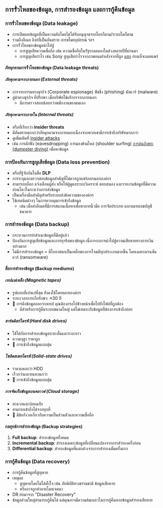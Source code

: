 
## การรั่วไหลของข้อมูล, การสำรองข้อมูล และการกู้คืนข้อมูล

### การรั่วไหลของข้อมูล (Data leakage)

- การเปิดเผยข้อมูลที่เป็นความลับโดยไม่ได้รับอนุญาตจากใครก็ตาม/ระบบใดก็ตาม
- รวมถึงอีเมล ลิงก์ที่เป็นอันตราย การขโมยอุปกรณ์ ฯลฯ
- การรั่วไหลของข้อมูลนำไปสู่
  - การสูญเสียความเชื่อถือ เช่น ความเชื่อถือในรัฐบาลลดลงในช่วงหลายปีที่ผ่านมา
  - การสูญเสียกำไร เช่น Sony สูญเสียกำไรจากภาพยนตร์หลังจากที่ถูก [แฮก](https://en.wikipedia.org/wiki/Sony_Pictures_hack) ก่อนที่จะเผยแพร่

#### ภัยคุกคามการรั่วไหลของข้อมูล (Data leakage threats)

##### ภัยคุกคามจากภายนอก (External threats)

- การจารกรรมทางธุรกิจ (Corporate espionage) ฟิชชิ่ง (phishing) มัลแวร์ (malware)
- คู่ค้าทางธุรกิจ ที่ปรึกษา เมื่อบริษัทใช้บริการจากภายนอก
  - มีการตรวจสอบน้อยกว่าพนักงานของตนเอง

##### ภัยคุกคามจากภายใน (Internal threats)

- หรือที่เรียกว่า **insider threats**
- มีอันตรายมากกว่าภัยคุกคามจากภายนอกเนื่องจากพวกเขามีการเข้าถึงบริษัทมากกว่า
- ดูเพิ่มเติมที่ [insider attacks](./security-threats-and-attacks.md#insider-attacks)
- เช่น การดักฟัง (eavesdropping) การมองข้ามไหล่ (shoulder surfing) [การค้นถังขยะ (dumpster diving)](./../10-social-engineering/social-engineering-types.md#dumpster-diving) เพื่อหาข้อมูล

### การป้องกันการสูญเสียข้อมูล (Data loss prevention)

- หรือที่รู้จักกันในชื่อ **DLP**
- การระบุและตรวจสอบข้อมูลสำคัญที่ไม่ควรถูกแชร์ออกนอกองค์กร
- สามารถบล็อก แจ้งเตือนผู้ส่ง หรือให้ผู้ดูแลระบบวิเคราะห์ ตอบสนอง และรายงานข้อมูลที่มีความอ่อนไหวในระหว่างการส่งข้อมูล
- เป็นเครื่องมือสำคัญสำหรับระบบส่งข้อความขององค์กร
- ใช้เทคนิคต่างๆ ในการควบคุมการเข้าถึงข้อมูล
  - เช่น เมื่อส่งอีเมลที่มีการสแกนเนื้อหาเพื่อหาลายนิ้วมือ การจัดประเภท และหมายเลขบัญชีธนาคาร

### การสำรองข้อมูล (Data backup)

- กระบวนการทำสำเนาข้อมูลที่มีอยู่แล้ว
- ป้องกันการสูญเสียข้อมูลและการทุจริตของข้อมูล เนื่องจากอาจนำไปสู่ความเสียหายทางการเงินอย่างมาก
- ไม่มีการสำรองข้อมูล = มีโอกาสตกเป็นเหยื่อของการโจมตีทุกประเภทมากขึ้น โดยเฉพาะแรนซัมแวร์ (ransomware)

#### สื่อการสำรองข้อมูล (Backup mediums)

##### เทปแม่เหล็ก (Magnetic tapes)

- รูปแบบที่เก่าแก่ที่สุด ยังคงใช้โดยหลายองค์กร
- ระยะเวลาการเก็บรักษา: ≈30 ปี
- 📝 การดึงข้อมูลออกจากเทป คุณต้องกรอไปข้างหน้าเพื่อไปยังไฟล์ที่ถูกต้อง
  - ดีสำหรับการกู้คืนระบบขนาดใหญ่ แต่ไม่เหมาะกับข้อมูลที่ต้องการเข้าถึงบ่อย

##### ฮาร์ดดิสก์ไดรฟ์ (Hard disk drives)

- ใช้ได้กับการสำรองข้อมูลระยะสั้นและระยะยาว
- ความจุสูง ราคาถูก
- 📝 การเข้าถึงข้อมูลแบบสุ่ม

##### โซลิดสเตทไดรฟ์ (Solid-state drives)

- ราคาแพงกว่า HDD
- เร็วกว่าและทนทานกว่า
- 📝 การเข้าถึงข้อมูลแบบสุ่ม

##### การจัดเก็บข้อมูลบนคลาวด์ (Cloud storage)

- สะดวกและปลอดภัย
- สามารถเข้าถึงได้จากทุกที่
- 📝 มีข้อกังวลเกี่ยวกับความเป็นส่วนตัวและความเชื่อถือ

#### กลยุทธ์การสำรองข้อมูล (Backup strategies)

1. **Full backup**: สำรองข้อมูลทั้งหมด
2. **Incremental backup**: สำรองเฉพาะข้อมูลที่เปลี่ยนแปลงจากการสำรองครั้งก่อน
3. **Differential backup**: สำรองข้อมูลที่แตกต่างจากการสำรองเต็มครั้งแรก

### การกู้คืนข้อมูล (Data recovery)

- การกู้คืนข้อมูลที่สูญหาย
- เหตุผล
  - สูญหายโดยไม่ได้ตั้งใจ เช่น ภัยพิบัติทางธรรมชาติ ข้อมูลเสียหาย
  - หรืออาจถูกทำลายโดยเจตนา
- DR ย่อมาจาก "Disaster Recovery"
- ข้อมูลส่วนใหญ่สามารถกู้คืนได้ แต่คุณอาจมีความล้มเหลวในการกู้คืนหากข้อมูลสำรองเสียหาย
